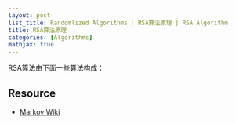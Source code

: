 ```yaml
---
layout: post
list_title: Randomlized Algorithms | RSA算法原理 | RSA Algorithm
title: RSA算法原理
categories: [Algorithms]
mathjax: true
---
```


RSA算法由下面一些算法构成：

## Resource

- [Markov Wiki](https://zh.wikipedia.org/wiki/%E9%A9%AC%E5%B0%94%E5%8F%AF%E5%A4%AB%E9%93%BE)